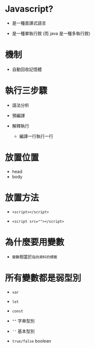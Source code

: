 # Javascript?

- 是一種直譯式語言

- 是一種單執行敘 (而 java 是一種多執行敘)

# 機制

- 自動回收記憶體

# 執行三步驟

- 語法分析
- 預編譯
- 解釋執行

  - 編譯一行執行一行

# 放置位置

- head
- body

# 放置方法

- `<script></script>`

- `<script src=""></script>`

# 為什麼要用變數

- `變數`相當於`指向資料的標籤`

# 所有變數都是弱型別

- `var`

- `let`

- `const`

- `""` 字串型別

- `''` 基本型別

- `true/false` boolean
